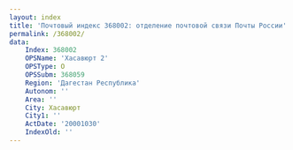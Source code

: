 ```yaml
---
layout: index
title: 'Почтовый индекс 368002: отделение почтовой связи Почты России'
permalink: /368002/
data:
    Index: 368002
    OPSName: 'Хасавюрт 2'
    OPSType: О
    OPSSubm: 368059
    Region: 'Дагестан Республика'
    Autonom: ''
    Area: ''
    City: Хасавюрт
    City1: ''
    ActDate: '20001030'
    IndexOld: ''
---
```

